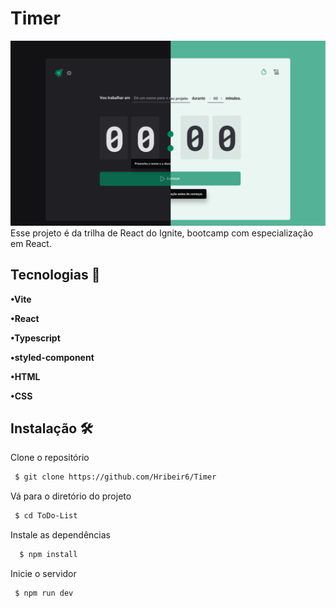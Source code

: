 
# Timer


![App Screenshot](./img/Group%201.png)
Esse projeto é da trilha de React do Ignite, 
bootcamp com especialização em React.
## Tecnologias 🚀

**•Vite**

**•React**

**•Typescript**

**•styled-component**

**•HTML**

**•CSS**



## Instalação 🛠

 Clone o repositório
```bash
 $ git clone https://github.com/Hribeir6/Timer
```

Vá para o diretório do projeto
```bash 
 $ cd ToDo-List
```

Instale as dependências
```bash
  $ npm install
```

Inicie o servidor
```bash
 $ npm run dev
```